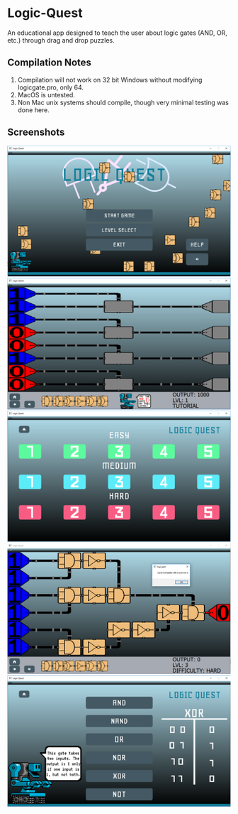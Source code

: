 # Logic-Quest
An educational app designed to teach the user about logic gates (AND, OR, etc.) through drag and drop puzzles.

## Compilation Notes
1. Compilation will not work on 32 bit Windows without modifying logicgate.pro, only 64.
2. MacOS is untested.
3. Non Mac unix systems should compile, though very minimal testing was done here.

## Screenshots
![](Screenshots/Screenshot_1.png)
![](Screenshots/Screenshot_2.png)
![](Screenshots/Screenshot_3.png)
![](Screenshots/Screenshot_4.png)
![](Screenshots/Screenshot_5.png)
